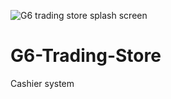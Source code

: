 ![G6 trading store splash screen](https://user-images.githubusercontent.com/55388127/111003822-85e77580-8390-11eb-9e2f-f9246d5738f5.JPG)

# G6-Trading-Store
Cashier system

